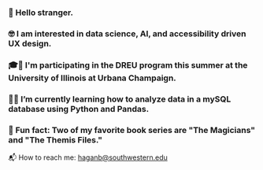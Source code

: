 ### :wave: Hello stranger.
### :nerd_face: I am interested in data science, AI, and accessibility driven UX design.
### :mortar_board::brain: I'm participating in the DREU program this summer at the University of Illinois at Urbana Champaign.
### 🐍🐼 I’m currently learning how to analyze data in a mySQL database using Python and Pandas.
### :book: Fun fact: Two of my favorite book series are "The Magicians" and "The Themis Files."

:mailbox_with_mail: How to reach me: haganb@southwestern.edu

<!--
**besshagan/besshagan** is a ✨ _special_ ✨ repository because its `README.md` (this file) appears on your GitHub profile.

Here are some ideas to get you started:

- 🔭 I’m currently working on ...
- 🌱 I’m currently learning ...
- 👯 I’m looking to collaborate on ...
- 🤔 I’m looking for help with ...
- 💬 Ask me about ...
- 📫 How to reach me: ...
- 😄 Pronouns: ...
- ⚡ Fun fact: ...
-->
